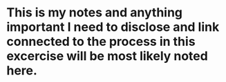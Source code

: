 # This is my notes and anything important I need to disclose and link connected to the process in this excercise will be most likely noted here.

